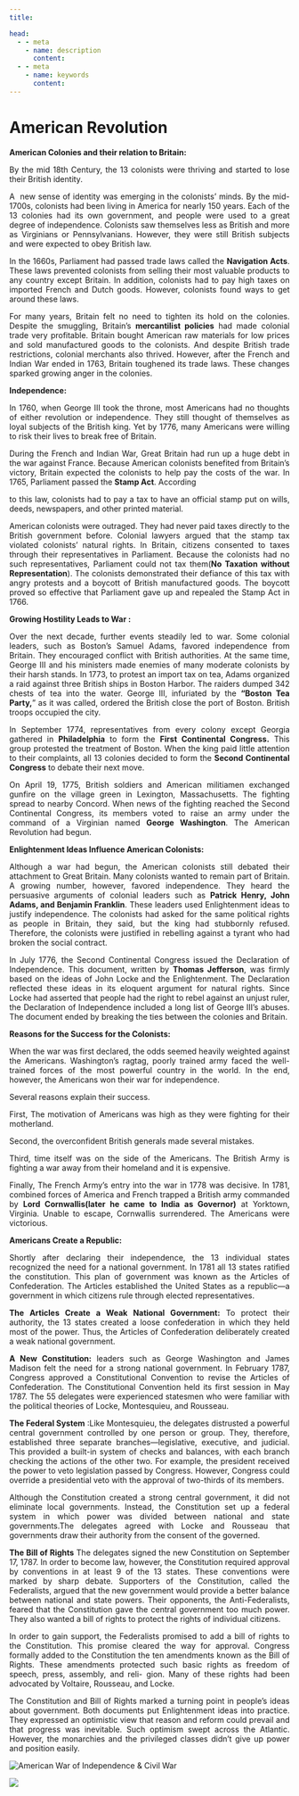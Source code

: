 ```yaml
---
title:

head:
  - - meta
    - name: description
      content:
  - - meta
    - name: keywords
      content:
---
```


<div style="text-align: justify">
<div class="  font-serif    text-base  font-normal tracking-wide">

# American Revolution

**American Colonies and their relation to Britain:**

By the mid 18th Century, the 13 colonists were thriving and started to lose their British identity.

A  new sense of identity was emerging in the colonists’ minds. By the mid-1700s, colonists had been living in America for nearly 150 years. Each of the 13 colonies had its own government, and people were used to a great degree of independence. Colonists saw themselves less as British and more as Virginians or Pennsylvanians. However, they were still British subjects and were expected to obey British law.

In the 1660s, Parliament had passed trade laws called the **Navigation Acts**. These laws prevented colonists from selling their most valuable products to any country except Britain. In addition, colonists had to pay high taxes on imported French and Dutch goods. However, colonists found ways to get around these laws.

For many years, Britain felt no need to tighten its hold on the colonies. Despite the smuggling, Britain’s **mercantilist policies** had made colonial trade very profitable. Britain bought American raw materials for low prices and sold manufactured goods to the colonists. And despite British trade restrictions, colonial merchants also thrived. However, after the French and Indian War ended in 1763, Britain toughened its trade laws. These changes sparked growing anger in the colonies.

**Independence:**

In 1760, when George III took the throne, most Americans had no thoughts of either revolution or independence. They still thought of themselves as loyal subjects of the British king. Yet by 1776, many Americans were willing to risk their lives to break free of Britain.

During the French and Indian War, Great Britain had run up a huge debt in the war against France. Because American colonists benefited from Britain’s victory, Britain expected the colonists to help pay the costs of the war. In 1765, Parliament passed the **Stamp Act**. According

to this law, colonists had to pay a tax to have an official stamp put on wills, deeds, newspapers, and other printed material.

American colonists were outraged. They had never paid taxes directly to the British government before. Colonial lawyers argued that the stamp tax violated colonists’ natural rights. In Britain, citizens consented to taxes through their representatives in Parliament. Because the colonists had no such representatives, Parliament could not tax them(**No Taxation without Representation**). The colonists demonstrated their defiance of this tax with angry protests and a boycott of British manufactured goods. The boycott proved so effective that Parliament gave up and repealed the Stamp Act in 1766.

**Growing Hostility Leads to War :**

Over the next decade, further events steadily led to war. Some colonial leaders, such as Boston’s Samuel Adams, favored independence from Britain. They encouraged conflict with British authorities. At the same time, George III and his ministers made enemies of many moderate colonists by their harsh stands. In 1773, to protest an import tax on tea, Adams organized a raid against three British ships in Boston Harbor. The raiders dumped 342 chests of tea into the water. George III, infuriated by the **“Boston Tea Party,**” as it was called, ordered the British close the port of Boston. British troops occupied the city.

In September 1774, representatives from every colony except Georgia gathered in **Philadelphia** to form the **First Continental Congress.** This group protested the treatment of Boston. When the king paid little attention to their complaints, all 13 colonies decided to form the **Second Continental Congress** to debate their next move.

On April 19, 1775, British soldiers and American militiamen exchanged gunfire on the village green in Lexington, Massachusetts. The fighting spread to nearby Concord. When news of the fighting reached the Second Continental Congress, its members voted to raise an army under the command of a Virginian named **George Washington**. The American Revolution had begun.

**Enlightenment Ideas Influence American Colonists:**

Although a war had begun, the American colonists still debated their attachment to Great Britain. Many colonists wanted to remain part of Britain. A growing number, however, favored independence. They heard the persuasive arguments of colonial leaders such as **Patrick Henry, John Adams, and Benjamin Franklin**. These leaders used Enlightenment ideas to justify independence. The colonists had asked for the same political rights as people in Britain, they said, but the king had stubbornly refused. Therefore, the colonists were justified in rebelling against a tyrant who had broken the social contract.

In July 1776, the Second Continental Congress issued the Declaration of Independence. This document, written by **Thomas Jefferson**, was firmly based on the ideas of John Locke and the Enlightenment. The Declaration reflected these ideas in its eloquent argument for natural rights. Since Locke had asserted that people had the right to rebel against an unjust ruler, the Declaration of Independence included a long list of George III’s abuses. The document ended by breaking the ties between the colonies and Britain.

**Reasons for the Success for the Colonists:**

When the war was first declared, the odds seemed heavily weighted against the Americans. Washington’s ragtag, poorly trained army faced the well-trained forces of the most powerful country in the world. In the end, however, the Americans won their war for independence.

Several reasons explain their success.

First, The motivation of Americans was high as they were fighting for their motherland.

Second, the overconfident British generals made several mistakes.

Third, time itself was on the side of the Americans. The British Army is fighting a war away from their homeland and it is expensive.

Finally, The French Army’s entry into the war in 1778 was decisive. In 1781, combined forces of America and French trapped a British army commanded by **Lord Cornwallis(later he came to India as Governor)** at Yorktown, Virginia. Unable to escape, Cornwallis surrendered. The Americans were victorious.

**Americans Create a Republic:**

Shortly after declaring their independence, the 13 individual states recognized the need for a national government. In 1781 all 13 states ratified the constitution. This plan of government was known as the Articles of Confederation. The Articles established the United States as a republic—a government in which citizens rule through elected representatives.

**The Articles Create a Weak National Government:** To protect their authority, the 13 states created a loose confederation in which they held most of the power. Thus, the Articles of Confederation deliberately created a weak national government.

**A New Constitution:** leaders such as George Washington and James Madison felt the need for a strong national government. In February 1787, Congress approved a Constitutional Convention to revise the Articles of Confederation. The Constitutional Convention held its first session in May 1787. The 55 delegates were experienced statesmen who were familiar with the political theories of Locke, Montesquieu, and Rousseau.

**The Federal System** :Like Montesquieu, the delegates distrusted a powerful central government controlled by one person or group. They, therefore, established three separate branches—legislative, executive, and judicial. This provided a built-in system of checks and balances, with each branch checking the actions of the other two. For example, the president received the power to veto legislation passed by Congress. However, Congress could override a presidential veto with the approval of two-thirds of its members.

Although the Constitution created a strong central government, it did not eliminate local governments. Instead, the Constitution set up a federal system in which power was divided between national and state governments.The delegates agreed with Locke and Rousseau that governments draw their authority from the consent of the governed.

**The Bill of Rights** The delegates signed the new Constitution on September 17, 1787. In order to become law, however, the Constitution required approval by conventions in at least 9 of the 13 states. These conventions were marked by sharp debate. Supporters of the Constitution, called the Federalists, argued that the new government would provide a better balance between national and state powers. Their opponents, the Anti-Federalists, feared that the Constitution gave the central government too much power. They also wanted a bill of rights to protect the rights of individual citizens.

In order to gain support, the Federalists promised to add a bill of rights to the Constitution. This promise cleared the way for approval. Congress formally added to the Constitution the ten amendments known as the Bill of Rights. These amendments protected such basic rights as freedom of speech, press, assembly, and reli- gion. Many of these rights had been advocated by Voltaire, Rousseau, and Locke.

The Constitution and Bill of Rights marked a turning point in people’s ideas about government. Both documents put Enlightenment ideas into practice. They expressed an optimistic view that reason and reform could prevail and that progress was inevitable. Such optimism swept across the Atlantic. However, the monarchies and the privileged classes didn’t give up power and position easily.

![American War of Independence & Civil War](https://www.insightsonindia.com/wp-content/uploads/2021/08/American-War-of-Independence-Civil-War.png)

![](https://www.insightsonindia.com/wp-content/uploads/2021/08/American-War-of-Independence-Civil-War1.png)

</div>
</div>
